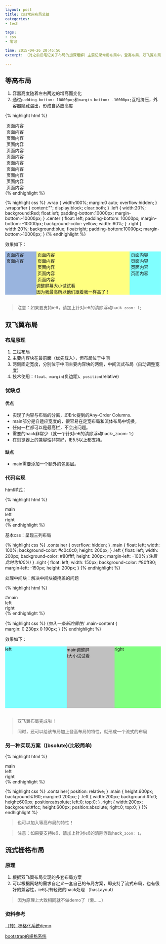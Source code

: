 ```yaml
---
layout: post
title: css常用布局总结
categories: 
- tech

tags: 
- css
- 笔记

time: 2015-04-26 20:45:56
excerpt: （对之前旧笔记关于布局的加深理解）主要记录常用布局中，登高布局、双飞翼布局、栅格布局的特性，实现原理，优缺点。

---
```


## 等高布局

1. 容器高度随着左右两边的增高而变化
2. 通过`padding-bottom: 10000px;`和`margin-bottom: -10000px;`互相挤压，外容器隐藏溢出，形成自适应高度

{% highlight html %}
<div class="wrap">
    <div class="left">
        &nbsp;页面内容<br/>
        &nbsp;页面内容<br/>
    </div>
    <div class="center">
        &nbsp;页面内容<br/>
        &nbsp;页面内容<br/>
        &nbsp;页面内容<br/>
        &nbsp;页面内容<br/>
        &nbsp;页面内容<br/>
    </div>
    <div class="right">
        &nbsp;页面内容<br/>
        &nbsp;页面内容<br/>
        &nbsp;页面内容<br/>
        &nbsp;页面内容<br/>
    </div>
</div>
{% endhighlight %} 

{% highlight css %}
.wrap {
    width:100%;
    margin:0 auto;
    overflow:hidden;
}
.wrap:after {
    content:"";
    display:block;
    clear:both;
}
.left {
    width:20%;
    background:Red;
    float:left;
    padding-bottom:10000px;
    margin-bottom:-10000px;
}
.center {
    float: left;
    padding-bottom: 10000px;
    margin-bottom: -10000px;
    background-color: yellow;
    width: 60%;
}
.right {
    width:20%;
    background:blue;
    float:right;
    padding-bottom:10000px;
    margin-bottom:-10000px;
}
{% endhighlight %} 

效果如下：

<div class="wrap" style="width:100%; margin:0 auto; overflow:hidden;">
    <div class="left" style="width:20%; background:#99b4de; float:left; padding-bottom:10000px; margin-bottom:-10000px;">
        &nbsp;页面内容<br/>
        &nbsp;页面内容<br/>
    </div>
    <div class="center" style="float: left; padding-bottom: 10000px; margin-bottom: -10000px; background-color: #ffff80; width: 60%;">
        &nbsp;页面内容<br/>
        &nbsp;页面内容<br/>
        &nbsp;页面内容<br/>
        &nbsp;页面内容<br/>
        &nbsp;页面内容<br/>
        调整屏幕大小试试看<br/>
        因为我最高所以他们跟着我一样高了！
    </div>
    <div class="right" style="width:20%; background:#80ffff; float:right; padding-bottom:10000px; margin-bottom:-10000px;">
        &nbsp;页面内容<br/>
        &nbsp;页面内容<br/>
        &nbsp;页面内容<br/>
        &nbsp;页面内容<br/>
    </div>
</div>
<br/>

> 注意：如果要支持ie6，请加上针对ie6的清除浮动hack`_zoom: 1;`

## 双飞翼布局

### 布局原理

1. 三栏布局
2. 主要内容块在最前面（优先载入），但布局位于中间
3. 两侧固定宽度，分别位于中间主要内容块的两侧，中间流式布局（自动调整宽度）
4. 技术使用：`float`、`margin`(负边距)、`position`(relative)

### 优缺点

#### 优点

* 实现了内容与布局的分离，即Eric提到的Any-Order Columns.
* main部分是自适应宽度的，很容易在定宽布局和流体布局中切换。
* 任何一栏都可以是最高栏，不会出问题。
* 需要的hack非常少（就一个针对ie6的清除浮动hack:_zoom: 1;）
* 在浏览器上的兼容性非常好，IE5.5以上都支持。

#### 缺点

* main需要添加一个额外的包裹层。

### 代码实现

html样式：

{% highlight html %}
<div class="container">
    <div class="main">main</div>
    <div class="left">left</div>
    <div class="right">right</div>
</div>
{% endhighlight %} 

基本css：呈现三列布局

{% highlight css %}
.container {
    overflow: hidden;
}
.main {
    float: left;
    width: 100%;
    background-color: #c0c0c0;
    height: 200px;
}
.left {
    float: left;
    width: 200px;
    background-color: #80ffff;
    height: 200px;
    margin-left: -100%;/*注意此时为100%*/
}
.right {
    float: left;
    width: 150px;
    background-color: #80ff80;
    margin-left: -150px;
    height: 200px;
}
{% endhighlight %} 

处理中间块：解决中间块被掩盖的问题

{% highlight html %}
<div class="container">
    <!-- 添加额外标签来解决 -->
    <div class="main">
        <div class="main-content">#main</div>
    </div>
    <!-- 添加额外标签来解决 -->
    <div class="left">left</div>
    <div class="right">right</div>
</div>
{% endhighlight %} 

{% highlight css %}
/*加入一条新的属性*/
.main-content {  
    margin: 0 230px 0 190px;
}
{% endhighlight %} 

效果如下：

<div class="container" style="overflow: hidden;">
    <div class="main" style="float: left; width: 100%; background-color: #c0c0c0; height: 200px;">
        <div class="main-content" style="margin: 0 230px 0 190px;">#main调整屏幕大小试试看</div>
    </div>
    <div class="left" style="float: left; width: 200px; background-color: #80ffff; height: 200px; margin-left: -100%;">left</div>
    <div class="right" style="float: left; width: 150px; background-color: #80ff80; margin-left: -150px; height: 200px;">right</div>
</div>
<br/>

> 双飞翼布局完成啦！
> 
> 同时，还可以给该布局加上登高布局的特性，就形成一个流式的布局

### 另一种实现方案（(bsolute)(比较简单)

{% highlight html %}
<div class="container">
    <div class="main">main</div>
    <div class="left">left</div>
    <div class="right">right</div>
</div>
{% endhighlight %} 

{% highlight css %}
.container{
    position: relative;
}
.main {
    height:600px;
    background:#f60;
    margin:0 200px;
}
.left {
    width:200px;
    background:#fc0;
    height:600px;
    position:absolute;
    left:0;
    top:0;
}
.right {
    width:200px;
    background:#fcc;
    height:600px;
    position:absolute;
    right:0;
    top:0;
}
{% endhighlight %}

> 也可以加入等高布局的特性！ 

> 注意：如果要支持ie6，请加上针对ie6的清除浮动hack`_zoom: 1;`

## 流式栅格布局

### 原理

1. 根据双飞翼布局实现的多套布局方案
2. 可以根据网站的需求自定义一套自己的布局方案，即支持了流式布局，也有很好的兼容性，ie6只有轻微的hack处理
（hasLayout）

> 因为原理上大致相同就不做demo了（懒……）

### 资料参考

<a href="http://www.dqqd.me/avatar/fly/grids_test1.html" rel="nofollow">（转）栅格化系统demo</a>

<a href="http://v2.bootcss.com/scaffolding.html#gridSystem" rel="nofollow">bootstrap的栅格系统</a>

